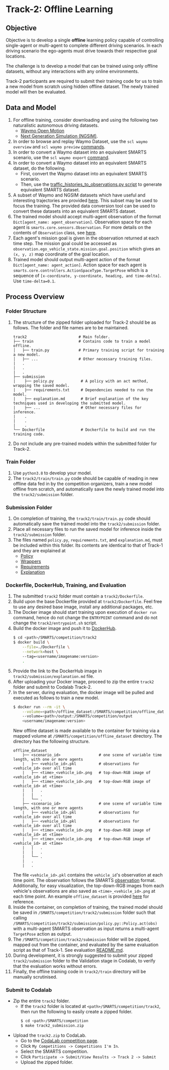 # Track-2: Offline Learning

## Objective
Objective is to develop a single **offline** learning policy capable of controlling single-agent or multi-agent to complete different driving scenarios. In each driving scenario the ego-agents must drive towards their respective goal locations. 

The challenge is to develop a model that can be trained using only offline datasets, without any interactions with any online environments.

Track-2 participants are required to submit their training code for us to train a new model from scratch using hidden offline dataset. The newly trained model will then be evaluated.

## Data and Model
1. For offline training, consider downloading and using the following two naturalistic autonomous driving datasets.
    + [Waymo Open Motion](https://waymo.com/open/data/motion/) 
    + [Next Generation Simulation (NGSIM)](https://ops.fhwa.dot.gov/trafficanalysistools/ngsim.htm). 
1. In order to browse and replay Waymo Dataset, use the `scl waymo overview` and `scl waymo preview` [commands](https://github.com/huawei-noah/SMARTS/blob/comp-1/cli/waymo.py).
1. In order to convert a Waymo dataset into an equivalent SMARTS scenario, use the `scl waymo export` [command](https://github.com/huawei-noah/SMARTS/blob/comp-1/cli/waymo.py).
1. In order to convert a Waymo dataset into an equivalent SMARTS dataset, do the following. 
   + First, convert the Waymo dataset into an equivalent SMARTS scenario.
   + Then, use the [traffic_histories_to_observations.py script](https://github.com/huawei-noah/SMARTS/blob/comp-1/examples/traffic_histories_to_observations.py) to generate equivalent SMARTS dataset.
1. A subset of Waymo and NGSIM datasets which have useful and interesting trajectories are provided [here](https://github.com/smarts-project/smarts-project.offline-datasets). This subset may be used to focus the training. The provided data conversion tool can be used to convert these datasets into an equivalent SMARTS dataset.
1. The trained model should accept multi-agent observation of the format `Dict[agent_name: agent_observation]`. Observation space for each agent is `smarts.core.sensors.Observation`. For more details on the contents of `Observation` class, see [here](https://github.com/huawei-noah/SMARTS/blob/comp-1/smarts/core/sensors.py#L186).
1. Each agent's mission goal is given in the observation returned at each time step. The mission goal could be accessed as `observation.ego_vehicle_state.mission.goal.position` which gives an `(x, y, z)` map coordinate of the goal location.
1. Trained model should output multi-agent action of the format `Dict[agent_name: agent_action]`. Action space for each agent is `smarts.core.controllers.ActionSpaceType.TargetPose` which is a sequence of `[x-coordinate, y-coordinate, heading, and time-delta]`. Use `time-delta=0.1`.

## Process Overview
### Folder Structure
1. The structure of the zipped folder uploaded for Track-2 should be as follows. The folder and file names are to be maintained.
    ```text
    track2                       # Main folder.
    ├── train                    # Contains code to train a model offline.
    │   ├── train.py             # Primary training script for training a new model.
    │   ├── ...                  # Other necessary training files.
    |   .
    |   .
    |   .
    ├── submission                       
    |    ├── policy.py            # A policy with an act method, wrapping the saved model.
    |    ├── requirements.txt     # Dependencies needed to run the model.
    |    ├── explanation.md       # Brief explanation of the key techniques used in developing the submitted model.
    |    ├── ...                  # Other necessary files for inference.
    |    .
    |    .
    |    .
    └── Dockerfile                # Dockerfile to build and run the training code.
    ```
1. Do not include any pre-trained models within the submitted folder for Track-2.

### Train Folder
1. Use `python3.8` to develop your model.
1. The `track2/train/train.py` code should be capable of reading in new offline data fed in by the competition organizers, train a new model offline from scratch, and automatically save the newly trained model into the `track2/submission` folder.

### Submission Folder
1. On completion of training, the `track2/train/train.py` code should automatically save the trained model into the `track2/submission` folder. 
1. Place all necessary files to run the saved model for inference inside the `track2/submission` folder. 
1. The files named `policy.py`, `requirements.txt`, and `explanation.md`, must be included within this folder. Its contents are identical to that of Track-1 and they are explained at 
    + [Policy](../track1/submission/README.md#Policy)
    + [Wrappers](../track1/submission/README.md#Wrappers)
    + [Requirements](../track1/submission/README.md#Requirements)
    + [Explanation](../track1/submission/README.md#Explanation)

### Dockerfile, DockerHub, Training, and Evaluation
1. The submitted `track2` folder must contain a `track2/Dockerfile`. 
1. Build upon the base Dockerfile provided at `track2/Dockerfile`. Feel free to use any desired base image, install any additional packages, etc.
1. The Docker image should start training upon execution of `docker run` command, hence do not change the `ENTRYPOINT` command and do not change the `track2/entrypoint.sh` script.
1. Build the docker image and push it to [DockerHub](https://hub.docker.com/). 
    ```bash
    $ cd <path>/SMARTS/competition/track2
    $ docker build \
        --file=./Dockerfile \
        --network=host \ 
        --tag=<username/imagename:version>
        .
    ```
1. Provide the link to the DockerHub image in `track2/submission/explanation.md` file.
1. After uploading your Docker image, proceed to zip the entire `track2` folder and submit to Codalab Track-2.
1. In the server, during evaluation, the docker image will be pulled and executed as follows to train a new model. 
    ```bash
    $ docker run --rm -it \
        --volume=<path>/offline_dataset:/SMARTS/competition/offline_dataset
        --volume=<path>/output:/SMARTS/competition/output
        <username/imagename:version>
    ```
    New offline dataset is made available to the container for training via a mapped volume at `/SMARTS/competition/offline_dataset` directory. The directory has the following structure.
    ```text
    offline_dataset                
        ├── <scenario_id>                 # one scene of variable time length, with one or more agents
        |   ├── <vehicle_id>.pkl          # observations for <vehicle_id> over all time        
        |   ├── <time>_<vehicle_id>.png   # top-down-RGB image of <vehicle_id> at <time>
        |   ├── <time>_<vehicle_id>.png   # top-down-RGB image of <vehicle_id> at <time>         
        |   |   .
        |   |   .
        |   └── .        
        ├── <scenario_id>                 # one scene of variable time length, with one or more agents
        |   ├── <vehicle_id>.pkl          # observations for <vehicle_id> over all time
        |   ├── <vehicle_id>.pkl          # observations for <vehicle_id> over all time
        |   ├── <time>_<vehicle_id>.png   # top-down-RGB image of <vehicle_id> at <time>
        |   ├── <time>_<vehicle_id>.png   # top-down-RGB image of <vehicle_id> at <time>        
        |   |   .
        |   |   .
        |   └── .
        |   .
        |   .
    ```
    The file `<vehicle_id>.pkl` contains the `vehicle_id`'s observation at each time point. The observation follows the SMARTS [observation](https://github.com/huawei-noah/SMARTS/blob/comp-1/smarts/core/sensors.py#L208) format. Additionally, for easy visualization, the top-down-RGB images from each vehicle's observations are also saved as `<time>_<vehicle_id>.png` at each time point. An example `offline_dataset` is provided [here](https://github.com/smarts-project/smarts-project.offline-datasets/blob/master/offline_dataset.rar) for reference.
1. Inside the container, on completion of training, the trained model should be saved in `/SMARTS/competition/track2/submission` folder such that calling `/SMARTS/competition/track2/submission/policy.py::Policy.act(obs)` with a multi-agent SMARTS observation as input returns a multi-agent `TargetPose` action as output.
1. The `/SMARTS/competition/track2/submission` folder will be zipped, mapped out from the container, and evaluated by the same evaluation script as that of Track-1. See evaluation [README.md](../evaluation/README.md).
1. During development, it is strongly suggested to submit your zipped `track2/submission` folder to the Validation stage in Codalab, to verify that the evaluation works without errors.
1. Finally, the offline training code in `track2/train` directory will be manually scrutinised. 

### Submit to Codalab
+ Zip the entire `track2` folder. 
    + If the `track2` folder is located at `<path>/SMARTS/competition/track2`, then run the following to easily create a zipped folder. 
        ```bash
        $ cd <path>/SMARTS/competition
        $ make track2_submission.zip 
        ```
+ Upload the `track2.zip` to CodaLab.
    + Go to the [CodaLab competition page](https://codalab.lisn.upsaclay.fr/).
    + Click `My Competitions -> Competitions I'm In`.
    + Select the SMARTS competition.
    + Click `Participate -> Submit/View Results -> Track 2 -> Submit`
    + Upload the zipped folder.

